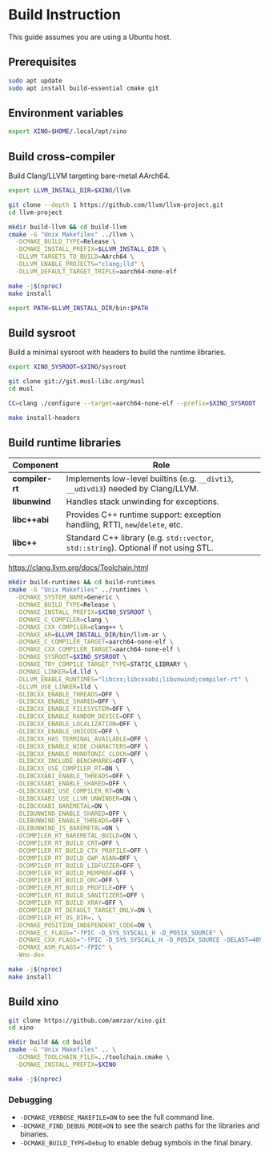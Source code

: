 # Build Instruction

This guide assumes you are using a Ubuntu host.

## Prerequisites

```bash
sudo apt update
sudo apt install build-essential cmake git
```
## Environment variables

```bash
export XINO=$HOME/.local/opt/xino
```

## Build cross-compiler

Build Clang/LLVM targeting bare-metal AArch64.

```bash
export LLVM_INSTALL_DIR=$XINO/llvm

git clone --depth 1 https://github.com/llvm/llvm-project.git
cd llvm-project

mkdir build-llvm && cd build-llvm
cmake -G "Unix Makefiles" ../llvm \
  -DCMAKE_BUILD_TYPE=Release \
  -DCMAKE_INSTALL_PREFIX=$LLVM_INSTALL_DIR \
  -DLLVM_TARGETS_TO_BUILD=AArch64 \
  -DLLVM_ENABLE_PROJECTS="clang;lld" \
  -DLLVM_DEFAULT_TARGET_TRIPLE=aarch64-none-elf

make -j$(nproc)
make install

export PATH=$LLVM_INSTALL_DIR/bin:$PATH
```

## Build sysroot

Build a minimal sysroot with headers to build the runtime libraries.

```bash
export XINO_SYSROOT=$XINO/sysroot

git clone git://git.musl-libc.org/musl
cd musl

CC=clang ./configure --target=aarch64-none-elf --prefix=$XINO_SYSROOT

make install-headers
```

## Build runtime libraries

| Component | Role |
| - | - |
| **compiler-rt** | Implements low-level builtins (e.g. `__divti3`, `__udivdi3`) needed by Clang/LLVM. |
| **libunwind** | Handles stack unwinding for exceptions. |
| **libc++abi** | Provides C++ runtime support: exception handling, RTTI, `new`/`delete`, etc. |
| **libc++** | Standard C++ library (e.g. `std::vector`, `std::string`). Optional if not using STL. |

https://clang.llvm.org/docs/Toolchain.html

```bash
mkdir build-runtimes && cd build-runtimes
cmake -G "Unix Makefiles" ../runtimes \
  -DCMAKE_SYSTEM_NAME=Generic \
  -DCMAKE_BUILD_TYPE=Release \
  -DCMAKE_INSTALL_PREFIX=$XINO_SYSROOT \
  -DCMAKE_C_COMPILER=clang \
  -DCMAKE_CXX_COMPILER=clang++ \
  -DCMAKE_AR=$LLVM_INSTALL_DIR/bin/llvm-ar \
  -DCMAKE_C_COMPILER_TARGET=aarch64-none-elf \
  -DCMAKE_CXX_COMPILER_TARGET=aarch64-none-elf \
  -DCMAKE_SYSROOT=$XINO_SYSROOT \
  -DCMAKE_TRY_COMPILE_TARGET_TYPE=STATIC_LIBRARY \
  -DCMAKE_LINKER=ld.lld \
  -DLLVM_ENABLE_RUNTIMES="libcxx;libcxxabi;libunwind;compiler-rt" \
  -DLLVM_USE_LINKER=lld \
  -DLIBCXX_ENABLE_THREADS=OFF \
  -DLIBCXX_ENABLE_SHARED=OFF \
  -DLIBCXX_ENABLE_FILESYSTEM=OFF \
  -DLIBCXX_ENABLE_RANDOM_DEVICE=OFF \
  -DLIBCXX_ENABLE_LOCALIZATION=OFF \
  -DLIBCXX_ENABLE_UNICODE=OFF \
  -DLIBCXX_HAS_TERMINAL_AVAILABLE=OFF \
  -DLIBCXX_ENABLE_WIDE_CHARACTERS=OFF \
  -DLIBCXX_ENABLE_MONOTONIC_CLOCK=OFF \
  -DLIBCXX_INCLUDE_BENCHMARKS=OFF \
  -DLIBCXX_USE_COMPILER_RT=ON \
  -DLIBCXXABI_ENABLE_THREADS=OFF \
  -DLIBCXXABI_ENABLE_SHARED=OFF \
  -DLIBCXXABI_USE_COMPILER_RT=ON \
  -DLIBCXXABI_USE_LLVM_UNWINDER=ON \
  -DLIBCXXABI_BAREMETAL=ON \
  -DLIBUNWIND_ENABLE_SHARED=OFF \
  -DLIBUNWIND_ENABLE_THREADS=OFF \
  -DLIBUNWIND_IS_BAREMETAL=ON \
  -DCOMPILER_RT_BAREMETAL_BUILD=ON \
  -DCOMPILER_RT_BUILD_CRT=OFF \
  -DCOMPILER_RT_BUILD_CTX_PROFILE=OFF \
  -DCOMPILER_RT_BUILD_GWP_ASAN=OFF \
  -DCOMPILER_RT_BUILD_LIBFUZZER=OFF \
  -DCOMPILER_RT_BUILD_MEMPROF=OFF \
  -DCOMPILER_RT_BUILD_ORC=OFF \
  -DCOMPILER_RT_BUILD_PROFILE=OFF \
  -DCOMPILER_RT_BUILD_SANITIZERS=OFF \
  -DCOMPILER_RT_BUILD_XRAY=OFF \
  -DCOMPILER_RT_DEFAULT_TARGET_ONLY=ON \
  -DCOMPILER_RT_OS_DIR=. \
  -DCMAKE_POSITION_INDEPENDENT_CODE=ON \
  -DCMAKE_C_FLAGS="-fPIC -D_SYS_SYSCALL_H -D_POSIX_SOURCE" \
  -DCMAKE_CXX_FLAGS="-fPIC -D_SYS_SYSCALL_H -D_POSIX_SOURCE -DELAST=4095" \
  -DCMAKE_ASM_FLAGS="-fPIC" \
  -Wno-dev

make -j$(nproc)
make install
```

## Build xino

```bash
git clone https://github.com/amrzar/xino.git
cd xino

mkdir build && cd build
cmake -G "Unix Makefiles" .. \
  -DCMAKE_TOOLCHAIN_FILE=../toolchain.cmake \
  -DCMAKE_INSTALL_PREFIX=$XINO

make -j$(nproc)
```

### Debugging
- `-DCMAKE_VERBOSE_MAKEFILE=ON` to see the full command line.
- `-DCMAKE_FIND_DEBUG_MODE=ON` to see the search paths for the libraries and binaries.
- `-DCMAKE_BUILD_TYPE=Debug` to enable debug symbols in the final binary.
